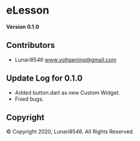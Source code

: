 # eLesson

**Version 0.1.0**

## Contributors
- Lunari8546 <www.voltgaming@gmail.com>

## Update Log for 0.1.0
- Added button.dart as new Custom Widget.
- Fixed bugs.

## Copyright
© Copyright 2020, Lunari8546. All Rights Reserved.